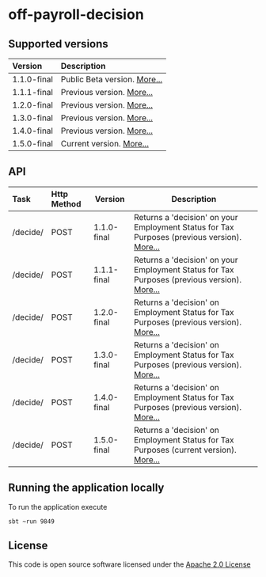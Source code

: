 # off-payroll-decision


## Supported versions 
| Version | Description |
|:--------|:------------|
|1.1.0-final|Public Beta version. [More...](./docs/api_1.1.0-final.md)|
|1.1.1-final|Previous version. [More...](./docs/api_1.1.1-final.md)|
|1.2.0-final|Previous version. [More...](./docs/api_1.2.0-final.md)|
|1.3.0-final|Previous version. [More...](./docs/api_1.3.0-final.md)|
|1.4.0-final|Previous version. [More...](./docs/api_1.4.0-final.md)|
|1.5.0-final|Current version. [More...](./docs/api_1.5.0-final.md)|



## API
| Task    | Http Method | Version   | Description |
|:--------|:------------|-----------|-------------|
|/decide/ | POST        |1.1.0-final|Returns a 'decision' on your Employment Status for Tax Purposes (previous version). [More...](./docs/api_1.1.0-final.md)|
|/decide/ | POST        |1.1.1-final|Returns a 'decision' on your Employment Status for Tax Purposes (previous version). [More...](./docs/api_1.1.1-final.md)|
|/decide/ | POST        |1.2.0-final|Returns a 'decision' on Employment Status for Tax Purposes (previous version). [More...](./docs/api_1.2.0-final.md)|
|/decide/ | POST        |1.3.0-final|Returns a 'decision' on Employment Status for Tax Purposes (previous version). [More...](./docs/api_1.3.0-final.md)|
|/decide/ | POST        |1.4.0-final|Returns a 'decision' on Employment Status for Tax Purposes (previous version). [More...](./docs/api_1.4.0-final.md)|
|/decide/ | POST        |1.5.0-final|Returns a 'decision' on Employment Status for Tax Purposes (current version). [More...](./docs/api_1.5.0-final.md)|


## Running the application locally
To run the application execute

```
sbt ~run 9849

```

## License

This code is open source software licensed under the [Apache 2.0 License](http://www.apache.org/licenses/LICENSE-2.0.html)
